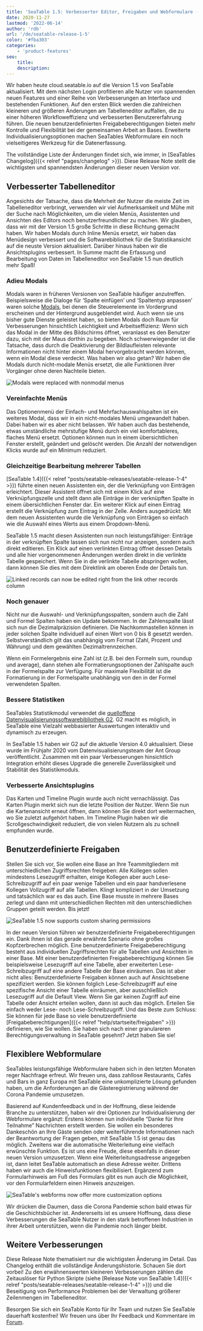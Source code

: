```yaml
---
title: 'SeaTable 1.5: Verbesserter Editor, Freigaben und Webformulare - SeaTable'
date: 2020-11-27
lastmod: '2022-06-14'
author: 'rdb'
url: '/de/seatable-release-1-5'
color: '#fba303'
categories:
    - 'product-features'
seo:
    title:
    description:
---
```


Wir haben heute cloud.seatable.io auf die Version 1.5 von SeaTable aktualisiert. Mit dem nächsten Login profitieren alle Nutzer von spannenden neuen Features und einer Reihe von Verbesserungen an Interface und bestehenden Funktionen. Auf den ersten Blick werden die zahlreichen kleineren und größeren Änderungen am Tabelleneditor auffallen, die zu einer höheren Workfloweffizienz und verbesserten Benutzererfahrung führen. Die neuen benutzerdefinierten Freigabeberechtigungen bieten mehr Kontrolle und Flexibilität bei der gemeinsamen Arbeit an Bases. Erweiterte Individualisierungsoptionen machen SeaTables Webformulare ein noch vielseitigeres Werkzeug für die Datenerfassung.

The vollständige Liste der Änderungen findet sich, wie immer, in [SeaTables Changelog]({{< relref "pages/changelog" >}}). Diese Release Note stellt die wichtigsten und spannendsten Änderungen dieser neuen Version vor.

## Verbesserter Tabelleneditor

Angesichts der Tatsache, dass die Mehrheit der Nutzer die meiste Zeit im Tabelleneditor verbringt, verwenden wir viel Aufmerksamkeit und Mühe mit der Suche nach Möglichkeiten, um die vielen Menüs, Assistenten und Ansichten des Editors noch benutzerfreundlicher zu machen. Wir glauben, dass wir mit der Version 1.5 große Schritte in diese Richtung gemacht haben. Wir haben Modals durch Inline Menüs ersetzt, wir haben das Menüdesign verbessert und die Softwarebibliothek für die Statistikansicht auf die neuste Version aktualisiert. Darüber hinaus haben wir die Ansichtsplugins verbessert. In Summe macht die Erfassung und Bearbeitung von Daten im Tabelleneditor von SeaTable 1.5 nun deutlich mehr Spaß!

### Adieu Modals

Modals waren in früheren Versionen von SeaTable häufiger anzutreffen. Beispielsweise die Dialoge für ‘Spalte einfügen’ und ‘Spaltentyp anpassen’ waren solche [Modals](https://en.wikipedia.org/wiki/Modal_window), bei denen die Steuerelemente im Vordergrund erscheinen und der Hintergrund ausgeblendet wird. Auch wenn sie uns bisher gute Dienste geleistet haben, so bieten Modals doch Raum für Verbesserungen hinsichtlich Leichtigkeit und Arbeitseffizienz: Wenn sich das Modal in der Mitte des Bildschirms öffnet, veranlasst es den Benutzer dazu, sich mit der Maus dorthin zu begeben. Noch schwerwiegender ist die Tatsache, dass durch die Deaktivierung der Bildlaufleisten relevante Informationen nicht hinter einem Modal hervorgebracht werden können, wenn ein Modal diese verdeckt. Was haben wir also getan? Wir haben die Modals durch nicht-modale Menüs ersetzt, die alle Funktionen ihrer Vorgänger ohne deren Nachteile bieten.

![Modals were replaced with nonmodal menus](Nonmodal_Menus.png)

### Vereinfachte Menüs

Das Optionenmenü der Einfach- und Mehrfachauswahlspalten ist ein weiteres Modal, dass wir in ein nicht-modales Menü umgewandelt haben. Dabei haben wir es aber nicht belassen. Wir haben auch das bestehende, etwas umständliche mehrstufige Menü durch ein viel komfortableres, flaches Menü ersetzt. Optionen können nun in einem übersichtlichen Fenster erstellt, geändert und gelöscht werden. Die Anzahl der notwendigen Klicks wurde auf ein Minimum reduziert.

### Gleichzeitige Bearbeitung mehrerer Tabellen

[SeaTable 1.4]({{< relref "posts/seatable-releases/seatable-release-1-4" >}}) führte einen neuen Assistenten ein, der die Verknüpfung von Einträgen erleichtert. Dieser Assistent öffnet sich mit einem Klick auf eine Verknüpfungszelle und stellt dann alle Einträge in der verknüpften Spalte in einem übersichtlichen Fenster dar. Ein weiterer Klick auf einen Eintrag erstellt die Verknüpfung zum Eintrag in der Zelle. Anders ausgedrückt: Mit dem neuen Assistenten wurde die Verknüpfung von Einträgen so einfach wie die Auswahl eines Werts aus einem Dropdown-Menü.

SeaTable 1.5 macht diesen Assistenten nun noch leistungsfähiger: Einträge in der verknüpften Spalte lassen sich nun nicht nur anzeigen, sondern auch direkt editieren. Ein Klick auf einen verlinkten Eintrag öffnet dessen Details und alle hier vorgenommenen Änderungen werden direkt in die verlinkte Tabelle gespeichert. Wenn Sie in die verlinkte Tabelle abspringen wollen, dann können Sie dies mit dem Direktlink am oberen Ende der Details tun.

![Linked records can now be edited right from the link other records column](Editing_Linked_Records_With_Wizard.png)

### Noch genauer

Nicht nur die Auswahl- und Verknüpfungsspalten, sondern auch die Zahl und Formel Spalten haben ein Update bekommen. In der Zahlenspalte lässt sich nun die Dezimalpräzision definieren. Die Nachkommastellen können in jeder solchen Spalte individuell auf einen Wert von 0 bis 8 gesetzt werden. Selbstverständlich gilt das unabhängig vom Format (Zahl, Prozent und Währung) und dem gewählten Dezimaltrennzeichen.

Wenn ein Formelergebnis eine Zahl ist (z.B. bei den Formeln sum, roundup und average), dann stehen alle Formatierungsoptionen der Zahlspalte auch in der Formelspalte zur Verfügung. Für maximale Flexibilität ist die Formatierung in der Formelspalte unabhängig von den in der Formel verwendeten Spalten.

### Bessere Statistiken

SeaTables Statistikmodul verwendet die [quelloffene Datenvisualisierungssoftwarebibliothek G2](https://g2.antv.vision/en). G2 macht es möglich, in SeaTable eine Vielzahl webbasierter Auswertungen interaktiv und dynamisch zu erzeugen.

In SeaTable 1.5 haben wir G2 auf die aktuelle Version 4.0 aktualisiert. Diese wurde im Frühjahr 2020 vom Datenvisualisierungsteam der Ant Group veröffentlicht. Zusammen mit ein paar Verbesserungen hinsichtlich Integration erhöht dieses Upgrade die generelle Zuverlässigkeit und Stabilität des Statistikmoduls.

### Verbesserte Ansichtsplugins

Das Karten und Timeline Plugin wurde auch nicht vernachlässigt. Das Karten Plugin merkt sich nun die letzte Position der Nutzer. Wenn Sie nun die Kartenansicht erneut öffnen, dann können Sie direkt dort weitermachen, wo Sie zuletzt aufgehört haben. Im Timeline Plugin haben wir die Scrollgeschwindigkeit reduziert, die von vielen Nutzern als zu schnell empfunden wurde.

## Benutzerdefinierte Freigaben

Stellen Sie sich vor, Sie wollen eine Base an Ihre Teammitgliedern mit unterschiedlichen Zugriffsrechten freigeben: Alle Kollegen sollen mindestens Lesezugriff erhalten, einige Kollegen aber auch Lese-Schreibzugriff auf ein paar wenige Tabellen und ein paar handverlesene Kollegen Vollzugriff auf alle Tabellen. Klingt kompliziert in der Umsetzung und tatsächlich war es das auch. Eine Base musste in mehrere Bases zerlegt und dann mit unterschiedlichen Rechten mit den unterschiedlichen Gruppen geteilt werden. Bis jetzt!

![SeaTable 1.5 now supports custom sharing permissions](Custom_Sharing_Permission.png)

In der neuen Version führen wir benutzerdefinierte Freigabeberechtigungen ein. Dank ihnen ist das gerade erwähnte Szenario ohne großes Kopfzerbrechen möglich. Eine benutzerdefinierte Freigabeberechtigung besteht aus individuellen Zugriffsrechten für alle Tabellen und Ansichten in einer Base. Mit einer benutzerdefinierten Freigabeberechtigung können Sie beispielsweise Lesezugriff auf eine Tabelle, aber erweiterten Lese-Schreibzugriff auf eine andere Tabelle der Base einräumen. Das ist aber nicht alles: Benutzerdefinierte Freigaben können auch auf Ansichtsebene spezifiziert werden. Sie können folglich Lese-Schreibzugriff auf eine spezifische Ansicht einer Tabelle einräumen, aber ausschließlich Lesezugriff auf die Default View. Wenn Sie gar keinen Zugriff auf eine Tabelle oder Ansicht erteilen wollen, dann ist auch das möglich. Erteilen Sie einfach weder Lese- noch Lese-Schreibzugriff. Und das Beste zum Schluss: Sie können für jede Base so viele benutzerdefinierte [Freigabeberechtigungen]({{< relref "help/startseite/freigaben" >}}) definieren, wie Sie wollen. Sie haben sich nach einer granulareren Berechtigungsverwaltung in SeaTable gesehnt? Jetzt haben Sie sie!

## Flexiblere Webformulare

SeaTables leistungsfähige Webformulare haben sich in den letzten Monaten reger Nachfrage erfreut. Wir freuen uns, dass zahllose Restaurants, Cafés und Bars in ganz Europa mit SeaTable eine unkomplizierte Lösung gefunden haben, um die Anforderungen an die Gästeregistrierung während der Corona Pandemie umzusetzen.

Basierend auf Kundenfeedback und in der Hoffnung, diese leidende Branche zu unterstützen, haben wir drei Optionen zur Individualisierung der Webformulare ergänzt: Erstens können nun individuelle “Danke für Ihre Teilnahme” Nachrichten erstellt werden. Sie wollen ein besonderes Dankeschön an Ihre Gäste senden oder weiterführende Informationen nach der Beantwortung der Fragen geben, mit SeaTable 1.5 ist genau das möglich. Zweitens war die automatische Weiterleitung eine vielfach erwünschte Funktion. Es ist uns eine Freude, diese ebenfalls in dieser neuen Version umzusetzen. Wenn eine Weiterleitungsadresse angegeben ist, dann leitet SeaTable automatisch an diese Adresse weiter. Drittens haben wir auch die Hinweisfunktionen flexibilisiert. Ergänzend zum Formularhinweis am Fuß des Formulars gibt es nun auch die Möglichkeit, vor den Formularfeldern einen Hinweis anzuzeigen.

![SeaTable's webforms now offer more customization options](Extra_Customization_Options_Webforms.png)

Wir drücken die Daumen, dass die Corona Pandemie schon bald etwas für die Geschichtsbücher ist. Andererseits ist es unsere Hoffnung, dass diese Verbesserungen die SeaTable Nutzer in den stark betroffenen Industrien in ihrer Arbeit unterstützen, wenn die Pandemie noch länger bleibt.

## Weitere Verbesserungen

Diese Release Note thematisiert nur die wichtigsten Änderung im Detail. Das Changelog enthält die vollständige Änderungshistorie. Schauen Sie dort vorbei! Zu den erwähnenswerten kleineren Verbesserungen zählen die Zeitauslöser für Python Skripte (siehe [Release Note von SeaTable 1.4]({{< relref "posts/seatable-releases/seatable-release-1-4" >}}) und die Beseitigung von Performance Problemen bei der Verwaltung größerer Zeilenmengen im Tabelleneditor.

Besorgen Sie sich ein SeaTable Konto für Ihr Team und nutzen Sie SeaTable dauerhaft kostenfrei! Wir freuen uns über Ihr Feedback und Kommentare im [Forum](https://forum.seatable.com/).
